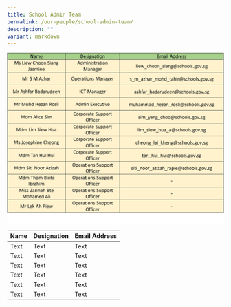 ```yaml
---
title: School Admin Team
permalink: /our-people/school-admin-team/
description: ""
variant: markdown
---
```

![](/images/Staff%20List/school%20admin%20team.jpg)

| Name | Designation | Email Address |
| -------- | -------- | -------- |
| Text     | Text     | Text     |
| Text     | Text     | Text     |
| Text     | Text     | Text     |
| Text     | Text     | Text     |
| Text     | Text     | Text     |
| Text     | Text     | Text     |